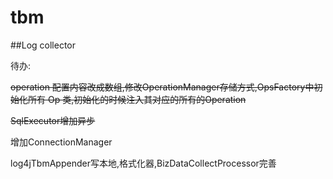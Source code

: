 # tbm
##Log collector

待办: 
   
   ~~operation 配置内容改成数组,修改OperationManager存储方式,OpsFactory中初始化所有 Op 类,初始化的时候注入其对应的所有的Operation~~

   ~~SqlExecutor增加异步~~

   增加ConnectionManager

   log4jTbmAppender写本地,格式化器,BizDataCollectProcessor完善


